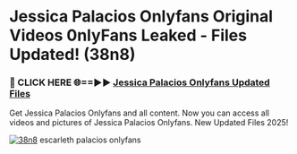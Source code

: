 # Jessica Palacios Onlyfans Original Videos 0nlyFans Leaked - Files Updated! (38n8)

<h3>🔴 CLICK HERE 🌐==►► <a href="https://tinyurl.com/2jnfzry5" rel="nofollow">Jessica Palacios Onlyfans Updated Files</a></h3>

Get Jessica Palacios Onlyfans and all content. Now you can access all videos and pictures of Jessica Palacios Onlyfans. New Updated Files 2025!

[![38n8](https://i.imgur.com/GyGTBgg.gif)](https://tinyurl.com/2jnfzry5)
escarleth palacios onlyfans